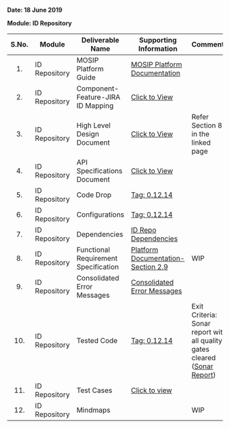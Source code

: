 **Date: 18 June 2019**

**Module: ID Repository**

|**S.No.**|**Module**|**Deliverable Name**| **Supporting Information**|**Comments**|
|:------:|-----|---|---|---|
|1.|ID Repository|MOSIP Platform Guide|[MOSIP Platform Documentation](Platform-Documentation)||
|2.|ID Repository|Component-Feature-JIRA ID Mapping|[Click to View](https://github.com/mosip/mosip/wiki/Component-Feature-ID-JIRA-ID-Mapping#12-id-repository-)|
|3.|ID Repository|High Level Design Document|[Click to View](Deliverables---Attachments)|Refer Section 8 in the linked page|
|4.|ID Repository|API Specifications Document|[Click to View](https://github.com/mosip/mosip/wiki/ID-Repository-API)||
|5.|ID Repository|Code Drop|[Tag: 0.12.14](/mosip/mosip/releases/tag/0.12.14)||
|6.|ID Repository|Configurations|[Tag: 0.12.14](/mosip/mosip-configuration/releases/tag/0.12.14)||
|7.|ID Repository|Dependencies|[ID Repo Dependencies](https://github.com/mosip/mosip/wiki/ID-Repository-Dependencies)||
|8.|ID Repository|Functional Requirement Specification|[Platform Documentation-Section 2.9](https://github.com/mosip/mosip/wiki/Platform-Documentation#39-id-repository-)|WIP|
|9.|ID Repository|Consolidated Error Messages|[Consolidated Error Messages](https://github.com/mosip/mosip/blob/master/docs/requirements/Requirements%20Detailing%20References/ID-Authentication/Sprint%2012/Consolidated%20error%20messages%20V2.7.xlsx)||
|10.|ID Repository|Tested Code|[Tag: 0.12.14](/mosip/mosip/releases/tag/0.12.14)|Exit Criteria: Sonar report with all quality gates cleared ([Sonar Report](http://104.215.158.154:9000/dashboard?id=io.mosip.idrepository%3Aid-repository-parent))|
|11.|ID Repository|Test Cases|[Click to view](https://github.com/mosip/mosip/tree/master/docs/testing/ID-Repo/Test%20Cases)||
|12.|ID Repository|Mindmaps||WIP|
